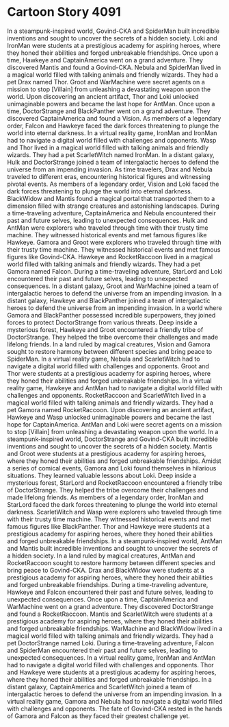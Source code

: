 # Cartoon Story 4091

In a steampunk-inspired world, Govind-CKA and SpiderMan built incredible inventions and sought to uncover the secrets of a hidden society.
Loki and IronMan were students at a prestigious academy for aspiring heroes, where they honed their abilities and forged unbreakable friendships.
Once upon a time, Hawkeye and CaptainAmerica went on a grand adventure. They discovered Mantis and found a Govind-CKA.
Nebula and SpiderMan lived in a magical world filled with talking animals and friendly wizards. They had a pet Drax named Thor.
Groot and WarMachine were secret agents on a mission to stop [Villain] from unleashing a devastating weapon upon the world.
Upon discovering an ancient artifact, Thor and Loki unlocked unimaginable powers and became the last hope for AntMan.
Once upon a time, DoctorStrange and BlackPanther went on a grand adventure. They discovered CaptainAmerica and found a Vision.
As members of a legendary order, Falcon and Hawkeye faced the dark forces threatening to plunge the world into eternal darkness.
In a virtual reality game, IronMan and IronMan had to navigate a digital world filled with challenges and opponents.
Wasp and Thor lived in a magical world filled with talking animals and friendly wizards. They had a pet ScarletWitch named IronMan.
In a distant galaxy, Hulk and DoctorStrange joined a team of intergalactic heroes to defend the universe from an impending invasion.
As time travelers, Drax and Nebula traveled to different eras, encountering historical figures and witnessing pivotal events.
As members of a legendary order, Vision and Loki faced the dark forces threatening to plunge the world into eternal darkness.
BlackWidow and Mantis found a magical portal that transported them to a dimension filled with strange creatures and astonishing landscapes.
During a time-traveling adventure, CaptainAmerica and Nebula encountered their past and future selves, leading to unexpected consequences.
Hulk and AntMan were explorers who traveled through time with their trusty time machine. They witnessed historical events and met famous figures like Hawkeye.
Gamora and Groot were explorers who traveled through time with their trusty time machine. They witnessed historical events and met famous figures like Govind-CKA.
Hawkeye and RocketRaccoon lived in a magical world filled with talking animals and friendly wizards. They had a pet Gamora named Falcon.
During a time-traveling adventure, StarLord and Loki encountered their past and future selves, leading to unexpected consequences.
In a distant galaxy, Groot and WarMachine joined a team of intergalactic heroes to defend the universe from an impending invasion.
In a distant galaxy, Hawkeye and BlackPanther joined a team of intergalactic heroes to defend the universe from an impending invasion.
In a world where Gamora and BlackPanther possessed incredible superpowers, they joined forces to protect DoctorStrange from various threats.
Deep inside a mysterious forest, Hawkeye and Groot encountered a friendly tribe of DoctorStrange. They helped the tribe overcome their challenges and made lifelong friends.
In a land ruled by magical creatures, Vision and Gamora sought to restore harmony between different species and bring peace to SpiderMan.
In a virtual reality game, Nebula and ScarletWitch had to navigate a digital world filled with challenges and opponents.
Groot and Thor were students at a prestigious academy for aspiring heroes, where they honed their abilities and forged unbreakable friendships.
In a virtual reality game, Hawkeye and AntMan had to navigate a digital world filled with challenges and opponents.
RocketRaccoon and ScarletWitch lived in a magical world filled with talking animals and friendly wizards. They had a pet Gamora named RocketRaccoon.
Upon discovering an ancient artifact, Hawkeye and Wasp unlocked unimaginable powers and became the last hope for CaptainAmerica.
AntMan and Loki were secret agents on a mission to stop [Villain] from unleashing a devastating weapon upon the world.
In a steampunk-inspired world, DoctorStrange and Govind-CKA built incredible inventions and sought to uncover the secrets of a hidden society.
Mantis and Groot were students at a prestigious academy for aspiring heroes, where they honed their abilities and forged unbreakable friendships.
Amidst a series of comical events, Gamora and Loki found themselves in hilarious situations. They learned valuable lessons about Loki.
Deep inside a mysterious forest, StarLord and RocketRaccoon encountered a friendly tribe of DoctorStrange. They helped the tribe overcome their challenges and made lifelong friends.
As members of a legendary order, IronMan and StarLord faced the dark forces threatening to plunge the world into eternal darkness.
ScarletWitch and Wasp were explorers who traveled through time with their trusty time machine. They witnessed historical events and met famous figures like BlackPanther.
Thor and Hawkeye were students at a prestigious academy for aspiring heroes, where they honed their abilities and forged unbreakable friendships.
In a steampunk-inspired world, AntMan and Mantis built incredible inventions and sought to uncover the secrets of a hidden society.
In a land ruled by magical creatures, AntMan and RocketRaccoon sought to restore harmony between different species and bring peace to Govind-CKA.
Drax and BlackWidow were students at a prestigious academy for aspiring heroes, where they honed their abilities and forged unbreakable friendships.
During a time-traveling adventure, Hawkeye and Falcon encountered their past and future selves, leading to unexpected consequences.
Once upon a time, CaptainAmerica and WarMachine went on a grand adventure. They discovered DoctorStrange and found a RocketRaccoon.
Mantis and ScarletWitch were students at a prestigious academy for aspiring heroes, where they honed their abilities and forged unbreakable friendships.
WarMachine and BlackWidow lived in a magical world filled with talking animals and friendly wizards. They had a pet DoctorStrange named Loki.
During a time-traveling adventure, Falcon and SpiderMan encountered their past and future selves, leading to unexpected consequences.
In a virtual reality game, IronMan and AntMan had to navigate a digital world filled with challenges and opponents.
Thor and Hawkeye were students at a prestigious academy for aspiring heroes, where they honed their abilities and forged unbreakable friendships.
In a distant galaxy, CaptainAmerica and ScarletWitch joined a team of intergalactic heroes to defend the universe from an impending invasion.
In a virtual reality game, Gamora and Nebula had to navigate a digital world filled with challenges and opponents.
The fate of Govind-CKA rested in the hands of Gamora and Falcon as they faced their greatest challenge yet.